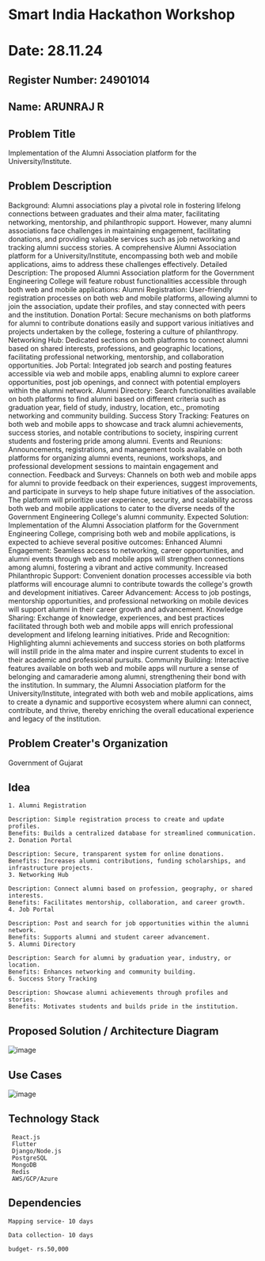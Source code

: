 # Smart India Hackathon Workshop
# Date: 28.11.24
## Register Number: 24901014
## Name: ARUNRAJ R
## Problem Title
Implementation of the Alumni Association platform for the University/Institute.
## Problem Description
Background: Alumni associations play a pivotal role in fostering lifelong connections between graduates and their alma mater, facilitating networking, mentorship, and philanthropic support. However, many alumni associations face challenges in maintaining engagement, facilitating donations, and providing valuable services such as job networking and tracking alumni success stories. A comprehensive Alumni Association platform for a University/Institute, encompassing both web and mobile applications, aims to address these challenges effectively. Detailed Description: The proposed Alumni Association platform for the Government Engineering College will feature robust functionalities accessible through both web and mobile applications: Alumni Registration: User-friendly registration processes on both web and mobile platforms, allowing alumni to join the association, update their profiles, and stay connected with peers and the institution. Donation Portal: Secure mechanisms on both platforms for alumni to contribute donations easily and support various initiatives and projects undertaken by the college, fostering a culture of philanthropy. Networking Hub: Dedicated sections on both platforms to connect alumni based on shared interests, professions, and geographic locations, facilitating professional networking, mentorship, and collaboration opportunities. Job Portal: Integrated job search and posting features accessible via web and mobile apps, enabling alumni to explore career opportunities, post job openings, and connect with potential employers within the alumni network. Alumni Directory: Search functionalities available on both platforms to find alumni based on different criteria such as graduation year, field of study, industry, location, etc., promoting networking and community building. Success Story Tracking: Features on both web and mobile apps to showcase and track alumni achievements, success stories, and notable contributions to society, inspiring current students and fostering pride among alumni. Events and Reunions: Announcements, registrations, and management tools available on both platforms for organizing alumni events, reunions, workshops, and professional development sessions to maintain engagement and connection. Feedback and Surveys: Channels on both web and mobile apps for alumni to provide feedback on their experiences, suggest improvements, and participate in surveys to help shape future initiatives of the association. The platform will prioritize user experience, security, and scalability across both web and mobile applications to cater to the diverse needs of the Government Engineering College's alumni community. Expected Solution: Implementation of the Alumni Association platform for the Government Engineering College, comprising both web and mobile applications, is expected to achieve several positive outcomes: Enhanced Alumni Engagement: Seamless access to networking, career opportunities, and alumni events through web and mobile apps will strengthen connections among alumni, fostering a vibrant and active community. Increased Philanthropic Support: Convenient donation processes accessible via both platforms will encourage alumni to contribute towards the college's growth and development initiatives. Career Advancement: Access to job postings, mentorship opportunities, and professional networking on mobile devices will support alumni in their career growth and advancement. Knowledge Sharing: Exchange of knowledge, experiences, and best practices facilitated through both web and mobile apps will enrich professional development and lifelong learning initiatives. Pride and Recognition: Highlighting alumni achievements and success stories on both platforms will instill pride in the alma mater and inspire current students to excel in their academic and professional pursuits. Community Building: Interactive features available on both web and mobile apps will nurture a sense of belonging and camaraderie among alumni, strengthening their bond with the institution. In summary, the Alumni Association platform for the University/Institute, integrated with both web and mobile applications, aims to create a dynamic and supportive ecosystem where alumni can connect, contribute, and thrive, thereby enriching the overall educational experience and legacy of the institution.
## Problem Creater's Organization
Government of Gujarat

## Idea
```
1. Alumni Registration

Description: Simple registration process to create and update profiles.
Benefits: Builds a centralized database for streamlined communication.
2. Donation Portal

Description: Secure, transparent system for online donations.
Benefits: Increases alumni contributions, funding scholarships, and infrastructure projects.
3. Networking Hub

Description: Connect alumni based on profession, geography, or shared interests.
Benefits: Facilitates mentorship, collaboration, and career growth.
4. Job Portal

Description: Post and search for job opportunities within the alumni network.
Benefits: Supports alumni and student career advancement.
5. Alumni Directory

Description: Search for alumni by graduation year, industry, or location.
Benefits: Enhances networking and community building.
6. Success Story Tracking

Description: Showcase alumni achievements through profiles and stories.
Benefits: Motivates students and builds pride in the institution.
```

## Proposed Solution / Architecture Diagram
![image](https://github.com/user-attachments/assets/d3c74cdc-c1a9-4ff0-8025-0e5dff7c060c)


## Use Cases
![image](https://github.com/user-attachments/assets/1c2f0b94-c565-421c-a8e1-f0e25cc3f228)


## Technology Stack
```
 React.js
 Flutter
 Django/Node.js
 PostgreSQL
 MongoDB
 Redis
 AWS/GCP/Azure
```

## Dependencies
```
Mapping service- 10 days

Data collection- 10 days

budget- rs.50,000
```

